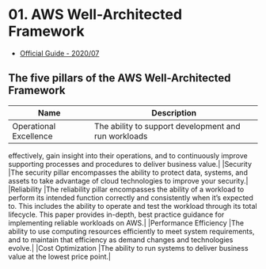 # 01. AWS Well-Architected Framework
- [Official Guide - 2020/07](https://d1.awsstatic.com/whitepapers/architecture/AWS_Well-Architected_Framework.pdf)

## The five pillars of the AWS Well-Architected Framework  
| Name | Description|
|------|------------|
|Operational Excellence |The ability to support development and run workloads
effectively, gain insight into their operations, and to
continuously improve supporting processes and procedures to deliver business value.|
|Security |The security pillar encompasses the ability to protect
data, systems, and assets to take advantage of cloud
technologies to improve your security.|
|Reliability |The reliability pillar encompasses the ability of a workload to perform its intended function correctly and consistently when it’s expected to. This includes the ability
to operate and test the workload through its total lifecycle. This paper provides in-depth, best practice guidance for implementing reliable workloads on AWS.|
|Performance Efficiency |The ability to use computing resources efficiently to
meet system requirements, and to maintain that efficiency as demand changes and technologies evolve.|
|Cost Optimization |The ability to run systems to deliver business value at
the lowest price point.|
